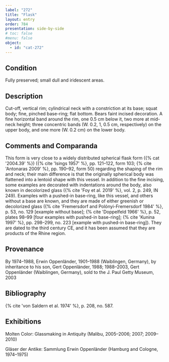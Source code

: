 ```yaml
---
label: "272"
title: "Flask"
layout: entry
order: 784
presentation: side-by-side
# toc: false
#menu: false 
object:
  - id: "cat-272"
---
```


## Condition

Fully preserved; small dull and iridescent areas.

## Description

Cut-off, vertical rim; cylindrical neck with a constriction at its base; squat body; fine, pinched base-ring; flat bottom. Bears faint incised decoration. A fine horizontal band around the rim, one 0.5 cm below it, two more at mid-neck height; three concentric bands (W. 0.2, 1, 0.5 cm, respectively) on the upper body, and one more (W. 0.2 cm) on the lower body.

## Comments and Comparanda

This form is very close to a widely distributed spherical flask form ({% cat '2004.39' %}) ({% cite 'Isings 1957' %}, pp. 121–122, form 103; {% cite 'Antonaras 2009' %}, pp. 190–92, form 50) regarding the shaping of the rim and neck; their main difference is that the originally spherical body was flattened into a lentoid shape with this vessel. In addition to the fine incising, some examples are decorated with indentations around the body, also known in decolorized glass ({% cite 'Foy et al. 2019' %}, vol. 2, p. 249, IN 249). Examples with a pushed-in base-ring, like this vessel, and others without a base are known, and they are made of either greenish or decolorized glass ({% cite 'Fremersdorf and Polónyi-Fremersdorf 1984' %}, p. 53, no. 129 [example without base]; {% cite 'Doppelfeld 1966' %}, p. 52, plates 98–99 [four examples with pushed-in base-ring]; {% cite 'Kunina 1997' %}, pp. 298–299, no. 223 [example with pushed-in base-ring]). They are dated to the third century CE, and it has been assumed that they are products of the Rhine region.

## Provenance

By 1974–1988, Erwin Oppenländer, 1901–1988 (Waiblingen, Germany), by inheritance to his son, Gert Oppenländer, 1988; 1988–2003, Gert Oppenländer (Waiblingen, Germany), sold to the J. Paul Getty Museum, 2003

## Bibliography

{% cite 'von Saldern et al. 1974' %}, p. 208, no. 587.

## Exhibitions

Molten Color: Glassmaking in Antiquity (Malibu, 2005–2006; 2007; 2009–2010)

Gläser der Antike: Sammlung Erwin Oppenländer (Hamburg and Cologne, 1974–1975)